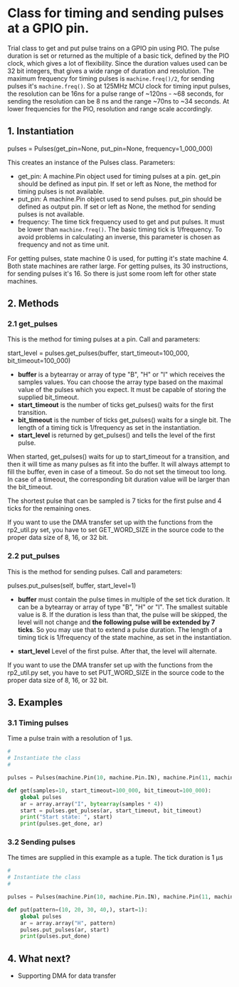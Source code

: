 # Class for timing and sending pulses at a GPIO pin.

Trial class to get and put pulse trains on a GPIO pin
using PIO. The pulse duration is set or returned as
the multiple of a basic tick, defined by the PIO clock,
which gives a lot of flexibility. Since the duration values
used can be 32 bit integers, that gives a wide range of
duration and resolution. The maximum frequency for timing
pulses is `machine.freq()/2`, for sending pulses it's
`machine.freq()`. So at 125MHz MCU clock
for timing input pulses, the resolution can be 16ns
for a pulse range of ~120ns - ~68 seconds, for sending
the resolution can be 8 ns and the range ~70ns to ~34 seconds.
At lower frequencies for the PIO, resolution and range
scale accordingly.

## 1. Instantiation

pulses = Pulses(get_pin=None, put_pin=None, frequency=1_000_000)

This creates an instance of the Pulses class. Parameters:

- get_pin: A machine.Pin object used for timing pulses at a pin. get_pin should be defined as input pin. If set or left as None, the method for timing pulses is not available.
- put_pin: A machine.Pin object used to send pulses. put_pin should be defined as output pin. If set or left as None, the method for sending pulses is not available.
- frequency: The time tick frequency used to get and put pulses. It must be lower than `machine.freq()`. The basic timing tick is 1/frequency. To avoid problems in calculating an inverse, this parameter is chosen as frequency and not as time unit.

For getting pulses, state machine 0 is used, for putting it's state machine 4. Both state machines are rather large. For getting pulses, its 30 instructions, for sending pulses it's 16. So there is just some room left for other state machines.

## 2. Methods

### 2.1 **get_pulses**

This is the method for timing pulses at a pin. Call and parameters:

start_level = pulses.get_pulses(buffer, start_timeout=100_000, bit_timeout=100_000)

- **buffer** is a bytearray or array of type "B", "H" or "I" which receives the samples values. You can choose the array type based on the maximal value of the pulses which you expect. It must be capable of storing the supplied bit_timeout.
- **start_timeout** is the number of ticks get_pulses() waits for the first transition.
- **bit_timeout** is the number of ticks get_pulses() waits for a single bit. The length of a timing tick is 1/frequency as set in the instantiation.
- **start_level** is returned by get_pulses() and tells the level of the first pulse.

When started, get_pulses() waits for up to start_timeout for a transition, and then it will time as many pulses as fit into the buffer. It will always attempt to fill the buffer, even in case of a timeout. So do not set the timeout too long. In case of a timeout, the corresponding bit duration value will be larger than the bit_timeout.

The shortest pulse that can be sampled is 7 ticks for the first pulse and 4 ticks for the remaining ones.  

If you want to use the DMA transfer set up with the functions from the rp2_util.py set, you have to set GET_WORD_SIZE in the source code to the proper data size of 8, 16, or 32 bit.

### 2.2 **put_pulses**

This is the method for sending pulses. Call and parameters:

pulses.put_pulses(self, buffer, start_level=1)

- **buffer** must contain the pulse times in multiple of the set tick duration. It can be a bytearray or array of type "B", "H" or "I". The smallest suitable value is 8. If the duration is less than that, the pulse will be skipped, the level will not change and **the following pulse will be extended by 7 ticks**. So you may use that to extend a pulse duration.  The length of a timing tick is 1/frequency of the state machine, as set in the instantiation.

- **start_level** Level of the first pulse. After that, the level will alternate.  

If you want to use the DMA transfer set up with the functions from the rp2_util.py set, you have to set PUT_WORD_SIZE in the source code to the proper data size of 8, 16, or 32 bit.


## 3. Examples

### 3.1 **Timing pulses**

Time a pulse train with a resolution of 1 µs.

```python
#
# Instantiate the class
#

pulses = Pulses(machine.Pin(10, machine.Pin.IN), machine.Pin(11, machine.Pin.OUT), sm_freq=1_000_000)

def get(samples=10, start_timeout=100_000, bit_timeout=100_000):
    global pulses
    ar = array.array("I", bytearray(samples * 4))
    start = pulses.get_pulses(ar, start_timeout, bit_timeout)
    print("Start state: ", start)
    print(pulses.get_done, ar)
```

### 3.2 **Sending pulses**

The times are supplied in this example as a tuple. The tick duration is 1 µs
```python
#
# Instantiate the class
#

pulses = Pulses(machine.Pin(10, machine.Pin.IN), machine.Pin(11, machine.Pin.OUT), sm_freq=1_000_000)

def put(pattern=(10, 20, 30, 40,), start=1):
    global pulses
    ar = array.array("H", pattern)
    pulses.put_pulses(ar, start)
    print(pulses.put_done)
```

## 4. What next?

- Supporting DMA for data transfer
